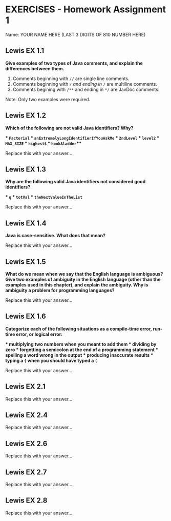 
# EXERCISES - Homework Assignment 1

Name: YOUR NAME HERE (LAST 3 DIGITS OF 810 NUMBER HERE)

## Lewis EX 1.1

**Give examples of two types of Java comments, and explain the differences
between them.**

 1. Comments beginning with <code>//</code> are single line comments.
 2. Comments beginning with <code>/*</code> and ending in <code>*/</code> are 
    multiline comments.
 3. Comments begining with <code>/**</code> and ending in <code>*/</code> are 
    JavDoc comments.

Note: Only two examples were required.


## Lewis EX 1.2

**Which of the following are not valid Java identifiers? Why?**

<strong>
 * <code>Factorial</code>
 * <code>anExtremelyLongIdentifierIfYouAskMe</code>
 * <code>2ndLevel</code>
 * <code>level2</code>
 * <code>MAX_SIZE</code>
 * <code>highest$</code>
 * <code>hook&ladder</code>**
</strong>

Replace this with your answer...


## Lewis EX 1.3

**Why are the following valid Java identifiers not considered good 
identifiers?**

<strong>
 * <code>q</code>
 * <code>totVal</code>
 * <code>theNextValueInTheList</code>
</strong>

Replace this with your answer...


## Lewis EX 1.4

**Java is case-sensitive. What does that mean?**

Replace this with your answer...


## Lewis EX 1.5

**What do we mean when we say that the English language is ambiguous? Give two
examples of ambiguity in the English language (other than the examples used in
this chapter), and explain the ambiguity. Why is ambiguity a problem for
programming languages?**

Replace this with your answer...


## Lewis EX 1.6

**Categorize each of the following situations as a compile-time error, run-time
error, or logical error:**

<strong>
 * multiplying two numbers when you meant to add them
 * dividing by zero
 * forgetting a semicolon at the end of a programming statement
 * spelling a word wrong in the output
 * producing inaccurate results
 * typing a <code>{</code> when you should have typed a <code>(</code>
</strong>

Replace this with your answer...


## Lewis EX 2.1

Replace this with your answer...


## Lewis EX 2.4

Replace this with your answer...


## Lewis EX 2.6

Replace this with your answer...


## Lewis EX 2.7

Replace this with your answer...


## Lewis EX 2.8

Replace this with your answer...



